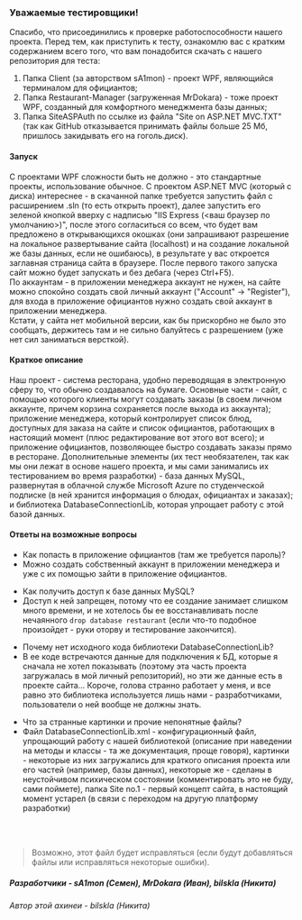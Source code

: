 ### Уважаемые тестировщики!
Спасибо, что присоединились к проверке работоспособности нашего проекта. Перед тем, как приступить к тесту, ознакомлю вас с кратким содержанием всего того, что вам понадобится скачать с нашего репозитория для теста:
1. Папка Client (за авторством sA1mon) - проект WPF, являющийся терминалом для официантов;
2. Папка Restaurant-Manager (загруженная MrDokara) - тоже проект WPF, созданный для комфортного менеджмента базы данных;
3. Папка SiteASPAuth по ссылке из файла "Site on ASP.NET MVC.TXT" (так как GitHub отказывается принимать файлы больше 25 Мб, пришлось закидывать его на гоголь.диск).

#### Запуск
С проектами WPF сложности быть не должно - это стандартные проекты, использование обычное. С проектом ASP.NET MVC (который с диска) интереснее - в скачанной папке требуется запустить файл с расширением .sln (то есть открыть проект), далее запустить его зеленой кнопкой вверху с надписью "IIS Express (<ваш браузер по умолчанию>)", после этого согласиться со всем, что будет вам предложено в открывающихся окошках (они запрашивают разрешение на локальное развертывание сайта (localhost) и на создание локальной же базы данных, если не ошибаюсь), в результате у вас откроется заглавная страница сайта в браузере. После первого такого запуска сайт можно будет запускать и без дебага (через Ctrl+F5).<br>
По аккаунтам - в приложении менеджера аккаунт не нужен, на сайте можно спокойно создать свой личный аккаунт ("Account" -> "Register"), для входа в приложение официантов нужно создать свой аккаунт в приложении менеджера.<br>
Кстати, у сайта нет мобильной версии, как бы прискорбно не было это сообщать, держитесь там и не сильно балуйтесь с разрешением (уже нет сил заниматься версткой).


#### Краткое описание
Наш проект - система ресторана, удобно переводящая в электронную сферу то, что обычно создавалось на бумаге. Основные части - сайт, с помощью которого клиенты могут создавать заказы (в своем личном аккаунте, причем корзина сохраняется после выхода из аккаунта); приложение менеджера, который контролирует список блюд, доступных для заказа на сайте и список официантов, работающих в настоящий момент (плюс редактирование вот этого вот всего); и приложение официантов, позволяющее быстро создавать заказы прямо в ресторане. Дополнительные элементы (их тест необязателен, так как мы они лежат в основе нашего проекта, и мы сами занимались их тестированием во время разработки) - база данных MySQL, развернутая в облачной службе Microsoft Azure по студенческой подписке (в ней хранится информация о блюдах, официантах и заказах); и библиотека DatabaseConnectionLib, которая упрощает работу с этой базой данных.

#### Ответы на возможные вопросы
- Как попасть в приложение официантов (там же требуется пароль)?
- Можно создать собственный аккаунт в приложении менеджера и уже с их помощью зайти в приложение официантов.

* Как получить доступ к базе данных MySQL?
* Доступ к ней запрещен, потому что ее создание занимает слишком много времени, и не хотелось бы ее восстанавливать после нечаянного ```drop database restaurant``` (если что-то подобное произойдет - руки оторву и тестирование закончится).

- Почему нет исходного кода библиотеки DatabaseConnectionLib?
- В ее коде встречаются данные для подключения к БД, которые я сначала не хотел показывать (поэтому эта часть проекта загружалась в мой личный репозиторий), но эти же данные есть в проекте сайта... Короче, голова странно работает у меня, и все равно это библиотека используется лишь нами - разработчиками, пользователи о ней вообще не должны знать.

* Что за странные картинки и прочие непонятные файлы?
* Файл DatabaseConnectionLib.xml - конфигурационный файл, упрощающий работу с нашей библиотекой (описание при наведении на методы и классы - та же документация, проще говоря), картинки - некоторые из них загружались для краткого описания проекта или его частей (например, базы данных), некоторые же - сделаны в неустойчивом психическом состоянии (комментировать это не буду, сами поймете), папка Site no.1 - первый концепт сайта, в настоящий момент устарел (в связи с переходом на другую платформу разработки)
<br>
<br>

> Возможно, этот файл будет исправляться (если будут добавляться файлы или исправляться некоторые ошибки).
##### Разработчики - sA1mon (Семен), MrDokara (Иван), bilskla (Никита)
###### Автор этой ахинеи - bilskla (Никита)

